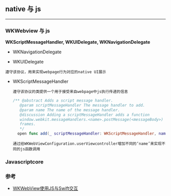 ## native 与 js 

---
### WKWebview 与 js
**WKScriptMessageHandler, WKUIDelegate, WKNavigationDelegate**
- WKNavigationDelegate 




- WKUIDelegate
  
`遵守该协议，用来实现webpage行为对应的native UI展示`





- WKScriptMessageHandler
  
  `遵守该协议的类提供一个用于接受来自webpage中js执行传递的信息`

  ``` Swift
  /** @abstract Adds a script message handler.
     @param scriptMessageHandler The message handler to add.
     @param name The name of the message handler.
     @discussion Adding a scriptMessageHandler adds a function
     window.webkit.messageHandlers.<name>.postMessage(<messageBody>) for all
     frames.
     */
    open func add(_ scriptMessageHandler: WKScriptMessageHandler, name: String)
  ```

  `通过给WKWebViewConfiguration.userViewcontroller增加不同的‘name’来实现不同的js函数调用`







### Javascriptcore



### 参考
- [WKWebView使用JS与Swift交互](https://tomoya92.github.io/2018/07/05/swift-webview-javascript/)